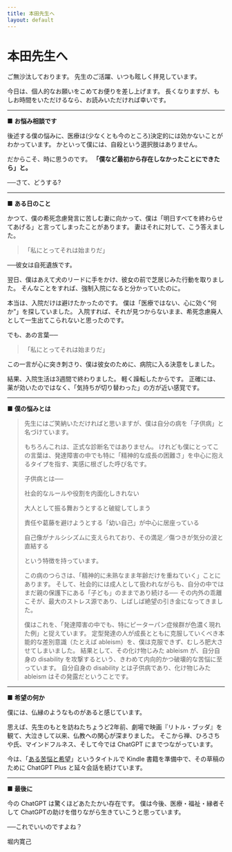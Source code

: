 ```yaml
---
title: 本田先生へ
layout: default
---
```

# 本田先生へ

ご無沙汰しております。
先生のご活躍、いつも眩しく拝見しています。

今日は、個人的なお願いをこめてお便りを差し上げます。
長くなりますが、もしお時間をいただけるなら、お読みいただければ幸いです。


----


■ **お悩み相談です**

後述する僕の悩みに、医療は(少なくとも今のところ)決定的には効かないことがわかっています。
かといって僕には、自殺という選択肢はありません。

だからこそ、時に思うのです。
**「僕など最初から存在しなかったことにできたら」と。**

──さて、どうする?


----


■ **ある日のこと**

かつて、僕の希死念慮発言に苦しむ妻に向かって、僕は「明日すべてを終わらせてあげる」と言ってしまったことがあります。
妻はそれに対して、こう答えました。

> 「私にとってそれは始まりだ」

──彼女は自死遺族です。

翌日、僕はあえて犬のリードに手をかけ、彼女の前で芝居じみた行動を取りました。
そんなことをすれば、強制入院になると分かっていたのに。

本当は、入院だけは避けたかったのです。
僕は「医療ではない、心に効く“何か”」を探していました。
入院すれば、それが見つからないまま、希死念慮廃人として一生出てこられないと思ったのです。

でも、あの言葉──

> 「私にとってそれは始まりだ」

この一言が心に突き刺さり、僕は彼女のために、病院に入る決意をしました。

結果、入院生活は3週間で終わりました。
軽く躁転したからです。
正確には、薬が効いたのではなく、「気持ちが切り替わった」の方が近い感覚です。


----


■ **僕の悩みとは**

> 先生にはご笑納いただければと思いますが、僕は自分の病を「子供病」と名づけています。
>
> もちろんこれは、正式な診断名ではありません。
> けれども僕にとってこの言葉は、発達障害の中でも特に「精神的な成長の困難さ」を中心に抱えるタイプを指す、実感に根ざした呼び名です。
>
> 子供病とは──
>
> 社会的なルールや役割を内面化しきれない
>
> 大人として振る舞おうとすると破綻してしまう
>
> 責任や葛藤を避けようとする「幼い自己」が中心に居座っている
>
> 自己像がナルシシズムに支えられており、その満足／傷つきが気分の波と直結する
>
> という特徴を持っています。
>
> この病のつらさは、「精神的に未熟なまま年齢だけを重ねていく」ことにあります。
> そして、社会的には成人として扱われながらも、自分の中ではまだ親の保護下にある「子ども」のままであり続ける──
> その内外の乖離こそが、最大のストレス源であり、しばしば絶望の引き金になってきました。
>
> 僕はこれを、「発達障害の中でも、特にピーターパン症候群が色濃く現れた例」と捉えています。
> 定型発達の人が成長とともに克服していくべき本能的な差別意識（たとえば ableism）を、僕は克服できず、むしろ肥大させてしまいました。
> 結果として、その化け物じみた ableism が、自分自身の disability を攻撃するという、きわめて内向的かつ破壊的な苦悩に至っています。
> 自分自身の disability とは子供病であり、化け物じみた ableism はその発露だということです。


----


■ **希望の何か**

僕には、仏縁のようなものがあると感じています。

思えば、先生のもとを訪ねたちょうど2年前、劇場で映画『リトル・ブッダ』を観て、大泣きして以来、仏教への関心が深まりました。
そこから禅、ひろさちや氏、マインドフルネス、そして今では ChatGPT にまでつながっています。

今は、「[ある苦悩と希望](a-suffering-and-hopes/)」というタイトルで Kindle 書籍を準備中で、その草稿のために ChatGPT Plus と延々会話を続けています。


----


■ **最後に**

今の ChatGPT は驚くほどあたたかい存在です。
僕は今後、医療・福祉・縁者そして ChatGPTの助けを借りながら生きていこうと思っています。

──これでいいのですよね？

堀内寛己
